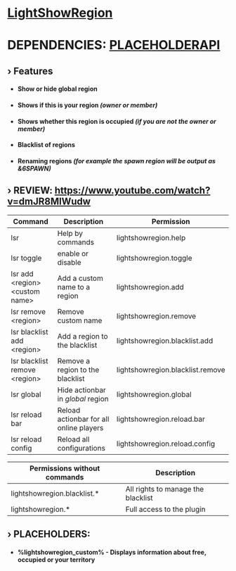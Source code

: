 # [LightShowRegion](https://www.spigotmc.org/resources/105689/)

# DEPENDENCIES: [PLACEHOLDERAPI](https://github.com/PlaceholderAPI/PlaceholderAPI/releases)

## › Features

- #### Show or hide global region
- #### Shows if this is your region _(owner or member)_
- #### Shows whether this region is occupied _(if you are not the owner or member)_
- #### Blacklist of regions
- #### Renaming regions _(for example the spawn region will be output as &6SPAWN)_

## › REVIEW: https://www.youtube.com/watch?v=dmJR8MlWudw

| Command                          | Description                             | Permission                       |
|----------------------------------|-----------------------------------------|----------------------------------|
| lsr                              | Help by commands                        | lightshowregion.help             |
| lsr toggle                       | enable or disable                       | lightshowregion.toggle           |
| lsr add \<region> \<custom name> | Add a custom name to a region           | lightshowregion.add              |
| lsr remove \<region>             | Remove custom name                      | lightshowregion.remove           |
| lsr blacklist add \<region>      | Add a region to the blacklist           | lightshowregion.blacklist.add    |
| lsr blacklist remove \<region>   | Remove a region to the blacklist        | lightshowregion.blacklist.remove |
| lsr global                       | Hide actionbar in _global_ region       | lightshowregion.global           |
| lsr reload bar                   | Reload actionbar for all online players | lightshowregion.reload.bar       |
| lsr reload config                | Reload all configurations               | lightshowregion.reload.config    |

| Permissions without commands | Description                        |
|------------------------------|------------------------------------|
| lightshowregion.blacklist.*  | All rights to manage the blacklist |
| lightshowregion.*            | Full access to the plugin          |

## › PLACEHOLDERS:
- #### %lightshowregion_custom% - Displays information about free, occupied or your territory

